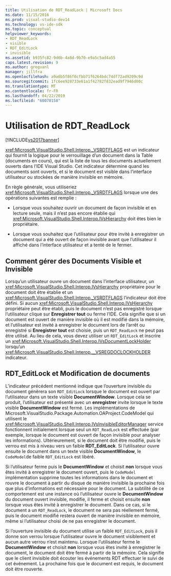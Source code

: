 ```yaml
---
title: Utilisation de RDT_ReadLock | Microsoft Docs
ms.date: 11/15/2016
ms.prod: visual-studio-dev14
ms.technology: vs-ide-sdk
ms.topic: conceptual
helpviewer_keywords:
- RDT_ReadLock
- visible
- RDT_EditLock
- invisible
ms.assetid: b935fc82-9d6b-4a8d-9b70-e9a5c5ad4a55
caps.latest.revision: 9
ms.author: gregvanl
manager: jillfra
ms.openlocfilehash: a9a6b5f86f0cfbb71f6264bdc74df72ad9209c9d
ms.sourcegitcommit: 1fc6ee928733e61a1f42782f832ead9f7946d00c
ms.translationtype: MT
ms.contentlocale: fr-FR
ms.lasthandoff: 04/22/2019
ms.locfileid: "60070158"
---
```

# <a name="rdtreadlock-usage"></a>Utilisation de RDT_ReadLock
[!INCLUDE[vs2017banner](../../includes/vs2017banner.md)]

<xref:Microsoft.VisualStudio.Shell.Interop._VSRDTFLAGS> est un indicateur qui fournit la logique pour le verrouillage d’un document dans la Table (documents en cours), qui est la liste de tous les documents actuellement ouverts dans l’IDE Visual Studio. Cet indicateur détermine quand les documents sont ouverts, et si le document est visible dans l’interface utilisateur ou stockées de manière invisible en mémoire.  
  
 En règle générale, vous utiliseriez <xref:Microsoft.VisualStudio.Shell.Interop._VSRDTFLAGS> lorsque une des opérations suivantes est remplie :  
  
- Lorsque vous souhaitez ouvrir un document de façon invisible et en lecture seule, mais il n’est pas encore établie qui <xref:Microsoft.VisualStudio.Shell.Interop.IVsHierarchy> doit êtes bien le propriétaire.  
  
- Lorsque vous souhaitez que l’utilisateur pour être invité à enregistrer un document qui a été ouvert de façon invisible avant que l’utilisateur il affiché dans l’interface utilisateur et a tenté de le fermer.  
  
## <a name="how-to-manage-visible-and-invisible-documents"></a>Comment gérer des Documents Visible et Invisible  
 Lorsqu’un utilisateur ouvre un document dans l’interface utilisateur, un <xref:Microsoft.VisualStudio.Shell.Interop.IVsHierarchy> propriétaire pour le document doit être établie et un <xref:Microsoft.VisualStudio.Shell.Interop._VSRDTFLAGS> l’indicateur doit être défini. Si aucun <xref:Microsoft.VisualStudio.Shell.Interop.IVsHierarchy> propriétaire peut être établi, puis le document n’est pas enregistré lorsque l’utilisateur clique sur **Enregistrer tout** ou ferme l’IDE. Cela signifie que si un document est ouvert de manière invisible où il est modifié dans la mémoire, et l’utilisateur est invité à enregistrer le document lors de l’arrêt ou enregistré si **Enregistrer tout** est choisie, puis un `RDT_ReadLock` ne peut pas être utilisé. Au lieu de cela, vous devez utiliser un `RDT_EditLock` et inscrire un <xref:Microsoft.VisualStudio.Shell.Interop.IVsDocumentLockHolder> lorsqu’un <xref:Microsoft.VisualStudio.Shell.Interop.__VSREGDOCLOCKHOLDER> indicateur.  
  
## <a name="rdteditlock-and-document-modification"></a>RDT_EditLock et Modification de documents  
 L’indicateur précédent mentionné indique que l’ouverture invisible du document génèrera son `RDT_EditLock` lorsque le document est ouvert par l’utilisateur dans un texte visible **DocumentWindow**. Lorsque cela se produit, l’utilisateur est présenté avec un **enregistrer** invite lorsque le texte visible **DocumentWindow** est fermé. Les implémentations de Microsoft.VisualStudio.Package.Automation.OAProject.CodeModel qui utilisent le <xref:Microsoft.VisualStudio.Shell.Interop.IVsInvisibleEditorManager> service fonctionnent initialement lorsque seul un `RDT_ReadLock` est effectuée (par exemple, lorsque le document est ouvert de façon invisible pour analyser les informations). Ultérieurement, si le document doit être modifié, puis le verrou est mis à niveau vers un faible **RDT_EditLock**. Si l’utilisateur ouvre ensuite le document dans un texte visible **DocumentWindow**, le `CodeModel`de faible `RDT_EditLock` est libéré.  
  
 Si l’utilisateur ferme puis le **DocumentWindow** et choisit **non** lorsque vous êtes invité à enregistrer le document ouvert, puis le `CodeModel` implémentation supprime toutes les informations dans le document et rouvre le document à partir du disque de manière invisible la prochaine fois que plus d’informations est nécessaire pour le document. La subtilité de ce comportement est une instance où l’utilisateur ouvre le **DocumentWindow** du document ouvert invisible, modifie, il ferme et choisit ensuite **non** lorsque vous êtes invité à enregistrer le document. Dans ce cas, si le document a un `RDT_ReadLock`, le document ne sera pas réellement fermé, puis le document modifié restera ouvert de manière invisible en mémoire, même si l’utilisateur choisi de ne pas enregistrer le document.  
  
 Si l’ouverture invisible du document utilise un faible `RDT_EditLock`, puis il donne son verrou lorsque l’utilisateur ouvre le document visiblement et aucun autre verrou n’est maintenu. Lorsque l’utilisateur ferme le **DocumentWindow** et choisit **non** lorsque vous êtes invité à enregistrer le document, le document doit être fermé à partir de la mémoire. Cela signifie que le client invisible doit écouter les événements RDT effectuer le suivi de cet événement. La prochaine fois que le document est requis, le document doit être rouverte.
